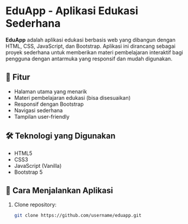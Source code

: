 # EduApp - Aplikasi Edukasi Sederhana

**EduApp** adalah aplikasi edukasi berbasis web yang dibangun dengan HTML, CSS, JavaScript, dan Bootstrap. Aplikasi ini dirancang sebagai proyek sederhana untuk memberikan materi pembelajaran interaktif bagi pengguna dengan antarmuka yang responsif dan mudah digunakan.

## 🔧 Fitur
- Halaman utama yang menarik
- Materi pembelajaran edukasi (bisa disesuaikan)
- Responsif dengan Bootstrap
- Navigasi sederhana
- Tampilan user-friendly

## 🛠️ Teknologi yang Digunakan
- HTML5
- CSS3
- JavaScript (Vanilla)
- Bootstrap 5

## 🚀 Cara Menjalankan Aplikasi
1. Clone repository:
   ```bash
   git clone https://github.com/username/eduapp.git
